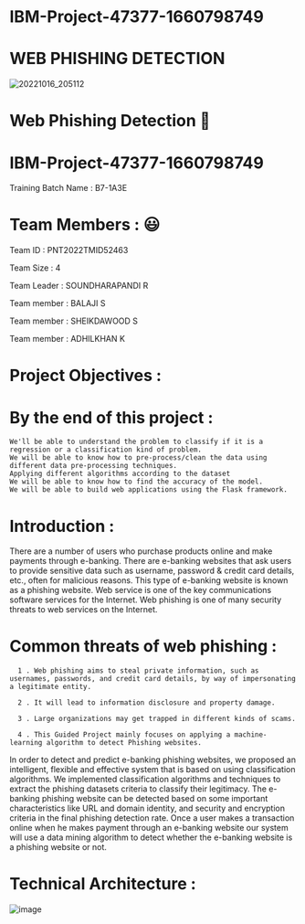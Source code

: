 
# IBM-Project-47377-1660798749
#                                               WEB PHISHING DETECTION
![20221016_205112](https://user-images.githubusercontent.com/113851201/196043815-d9fd3371-0bde-44f6-8972-c2679a4a24ef.jpg)

   #  Web Phishing Detection 👋

# IBM-Project-47377-1660798749

 Training Batch Name : B7-1A3E

# Team Members : 😃

Team ID : PNT2022TMID52463


Team Size : 4

Team Leader : SOUNDHARAPANDI R

Team member : BALAJI S

Team member : SHEIKDAWOOD S

Team member : ADHILKHAN K                                
   

# Project Objectives :
# By the end of this project :

    We'll be able to understand the problem to classify if it is a regression or a classification kind of problem.
    We will be able to know how to pre-process/clean the data using different data pre-processing techniques.
    Applying different algorithms according to the dataset
    We will be able to know how to find the accuracy of the model.
    We will be able to build web applications using the Flask framework.

# Introduction : 

There are a number of users who purchase products online and make payments through e-banking. There are e-banking websites that ask users to provide sensitive data such as username, password & credit card details, etc., often for malicious reasons. This type of e-banking website is known as a phishing website. Web service is one of the key communications software services for the Internet. Web phishing is one of many security threats to web services on the Internet.

# Common threats of web phishing :

      1 . Web phishing aims to steal private information, such as usernames, passwords, and credit card details, by way of impersonating a legitimate entity.

      2 . It will lead to information disclosure and property damage.

      3 . Large organizations may get trapped in different kinds of scams.

      4 . This Guided Project mainly focuses on applying a machine-learning algorithm to detect Phishing websites.

  In order to detect and predict e-banking phishing websites, we proposed an intelligent, flexible and effective system that is based on using classification algorithms. We implemented classification algorithms and techniques to extract the phishing datasets criteria to classify their legitimacy. The e-banking phishing website can be detected based on some important characteristics like URL and domain identity, and security and encryption criteria in the final phishing detection rate. Once a user makes a transaction online when he makes payment through an e-banking website our system will use a data mining algorithm to detect whether the e-banking website is a phishing website or not.

# Technical Architecture : 
![image](https://user-images.githubusercontent.com/113851201/201481729-0e1ab392-f66c-4faa-b667-c071f40287e7.png)
